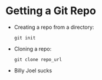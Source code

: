 # Getting a Git Repo

-   Creating a repo from a directory:
    
        git init
-   Cloning a repo:
    
        git clone repo_url

- Billy Joel sucks
